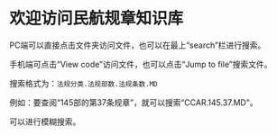 # 欢迎访问民航规章知识库


PC端可以直接点击文件夹访问文件，也可以在最上“search”栏进行搜索。

手机端可点击“View code”访问文件，也可以点击“Jump to file”搜索文件。

搜索格式为：`法规分类.法规部数.法规条数.MD`

例如：要查阅“145部的第37条规章”，就可以搜索“CCAR.145.37.MD"。

可以进行模糊搜索。